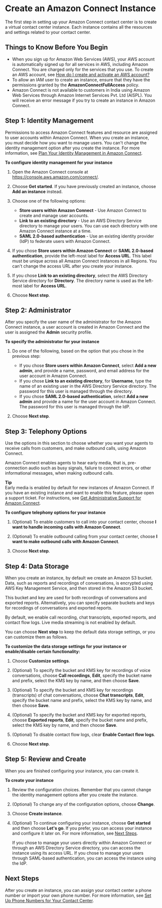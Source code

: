 # Create an Amazon Connect Instance<a name="amazon-connect-instances"></a>

The first step in setting up your Amazon Connect contact center is to create a virtual contact center instance\. Each instance contains all the resources and settings related to your contact center\. 

## Things to Know Before You Begin<a name="get-started-prerequisites"></a>
+ When you sign up for Amazon Web Services \(AWS\), your AWS account is automatically signed up for all services in AWS, including Amazon Connect\. You are charged only for the services that you use\. To create an AWS account, see [How do I create and activate an AWS account?](http://aws.amazon.com/premiumsupport/knowledge-center/create-and-activate-aws-account/)
+ To allow an IAM user to create an instance, ensure that they have the permissions granted by the **AmazonConnectFullAccess** policy\.
+ Amazon Connect is not available to customers in India using Amazon Web Services through Amazon Internet Services Pvt\. Ltd \(AISPL\)\. You will receive an error message if you try to create an instance in Amazon Connect\.

## Step 1: Identity Management<a name="get-started-identity-management"></a>

Permissions to access Amazon Connect features and resource are assigned to user accounts within Amazon Connect\. When you create an instance, you must decide how you want to manage users\. You can't change the identity management option after you create the instance\. For more information, see [Plan Your Identity Management in Amazon Connect](connect-identity-management.md)\.

**To configure identity management for your instance**

1. Open the Amazon Connect console at [https://console\.aws\.amazon\.com/connect/](https://console.aws.amazon.com/connect/)\.

1. Choose **Get started**\. If you have previously created an instance, choose **Add an instance** instead\.

1. Choose one of the following options:
   + **Store users within Amazon Connect** \- Use Amazon Connect to create and manage user accounts\.
   + **Link to an existing directory** \- Use an AWS Directory Service directory to manage your users\. You can use each directory with one Amazon Connect instance at a time\.
   + **SAML 2\.0\-based authentication** \- Use an existing identity provider \(IdP\) to federate users with Amazon Connect\.

1. If you chose **Store users within Amazon Connect** or **SAML 2\.0\-based authentication**, provide the left\-most label for **Access URL**\. This label must be unique across all Amazon Connect instances in all Regions\. You can't change the access URL after you create your instance\.

1. If you chose **Link to an existing directory**, select the AWS Directory Service directory for **Directory**\. The directory name is used as the left\-most label for **Access URL**\.

1. Choose **Next step**\.

## Step 2: Administrator<a name="get-started-administrator"></a>

After you specify the user name of the administrator for the Amazon Connect instance, a user account is created in Amazon Connect and the user is assigned the **Admin** security profile\.

**To specify the administrator for your instance**

1. Do one of the following, based on the option that you chose in the previous step:
   + If you chose **Store users within Amazon Connect**, select **Add a new admin**, and provide a name, password, and email address for the user account in Amazon Connect\.
   + If you chose **Link to an existing directory**, for **Username**, type the name of an existing user in the AWS Directory Service directory\. The password for this user is managed through the directory\.
   + If you chose **SAML 2\.0\-based authentication**, select **Add a new admin** and provide a name for the user account in Amazon Connect\. The password for this user is managed through the IdP\.

1. Choose **Next step**\.

## Step 3: Telephony Options<a name="get-started-telephony"></a>

Use the options in this section to choose whether you want your agents to receive calls from customers, and make outbound calls, using Amazon Connect\.

Amazon Connect enables agents to hear early media, that is, pre\-connection audio such as busy signals, failure to connect errors, or other informational messages, when making outbound calls\.

**Tip**  
Early media is enabled by default for new instances of Amazon Connect\. If you have an existing instance and want to enable this feature, please open a support ticket\. For instructions, see [Get Administrative Support for Amazon Connect](get-admin-support.md)\.

**To configure telephony options for your instance**

1. \(Optional\) To enable customers to call into your contact center, choose **I want to handle incoming calls with Amazon Connect**\.

1. \(Optional\) To enable outbound calling from your contact center, choose **I want to make outbound calls with Amazon Connect**\.

1. Choose **Next step**\.

## Step 4: Data Storage<a name="get-started-data-storage"></a>

When you create an instance, by default we create an Amazon S3 bucket\. Data, such as reports and recordings of conversations, is encrypted using AWS Key Management Service, and then stored in the Amazon S3 bucket\.

This bucket and key are used for both recordings of conversations and exported reports\. Alternatively, you can specify separate buckets and keys for recordings of conversations and exported reports\.

By default, we enable call recording, chat transcripts, exported reports, and contact flow logs\. Live media streaming is not enabled by default\.

You can choose **Next step** to keep the default data storage settings, or you can customize them as follows\.

**To customize the data storage settings for your instance or enable/disable certain functionality:**

1. Choose **Customize settings**\.

1. \(Optional\) To specify the bucket and KMS key for recordings of voice conversations, choose **Call recordings**, **Edit**, specify the bucket name and prefix, select the KMS key by name, and then choose **Save**\.

1. \(Optional\) To specify the bucket and KMS key for recordings \(transcripts\) of chat conversations, choose **Chat transcripts**, **Edit**, specify the bucket name and prefix, select the KMS key by name, and then choose **Save**\.

1. \(Optional\) To specify the bucket and KMS key for exported reports, choose **Exported reports**, **Edit**, specify the bucket name and prefix, select the KMS key by name, and then choose **Save**\.

1. \(Optional\) To disable contact flow logs, clear **Enable Contact flow logs**\.

1. Choose **Next step**\.

## Step 5: Review and Create<a name="get-started-review"></a>

When you are finished configuring your instance, you can create it\.

**To create your instance**

1. Review the configuration choices\. Remember that you cannot change the identity management options after you create the instance\.

1. \(Optional\) To change any of the configuration options, choose **Change**\.

1. Choose **Create instance**\.

1. \(Optional\) To continue configuring your instance, choose **Get started** and then choose **Let's go**\. If you prefer, you can access your instance and configure it later on\. For more information, see [Next Steps](#get-started-next-steps)\.

   If you chose to manage your users directly within Amazon Connect or through an AWS Directory Service directory, you can access the instance using its access URL\. If you chose to manage your users through SAML\-based authentication, you can access the instance using the IdP\.

## Next Steps<a name="get-started-next-steps"></a>

After you create an instance, you can assign your contact center a phone number or import your own phone number\. For more information, see [Set Up Phone Numbers for Your Contact Center](contact-center-phone-number.md)\.